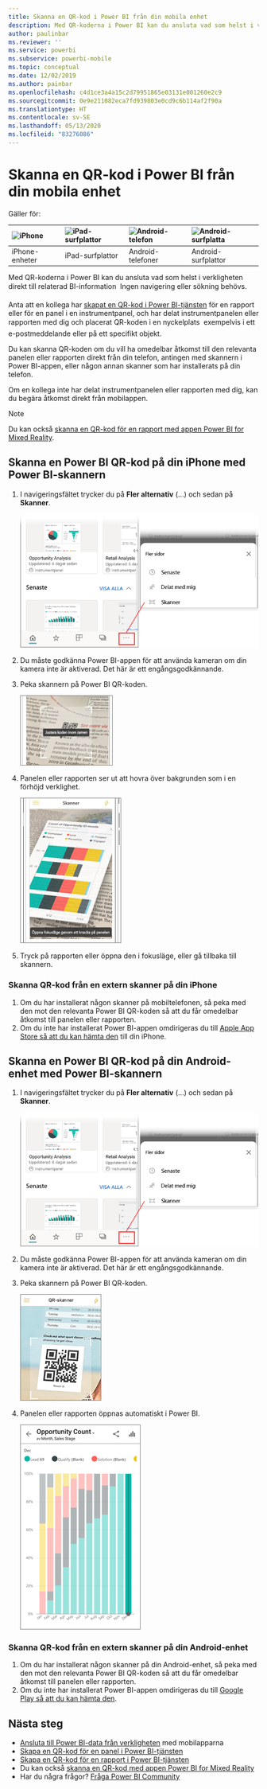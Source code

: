 ```yaml
---
title: Skanna en QR-kod i Power BI från din mobila enhet
description: Med QR-koderna i Power BI kan du ansluta vad som helst i verkligheten direkt till relaterad BI-information i Power BI-mobilappen för iPhone- och Android-enheter.
author: paulinbar
ms.reviewer: ''
ms.service: powerbi
ms.subservice: powerbi-mobile
ms.topic: conceptual
ms.date: 12/02/2019
ms.author: painbar
ms.openlocfilehash: c4d1ce3a4a15c2d79951865e03131e001260e2c9
ms.sourcegitcommit: 0e9e211082eca7fd939803e0cd9c6b114af2f90a
ms.translationtype: HT
ms.contentlocale: sv-SE
ms.lasthandoff: 05/13/2020
ms.locfileid: "83276086"
---
```

# <a name="scan-a-power-bi-qr-code-from-your-mobile-device"></a>Skanna en QR-kod i Power BI från din mobila enhet
Gäller för:

| ![iPhone](./media/mobile-apps-qr-code/ios-logo-40-px.png) | ![iPad-surfplattor](./media/mobile-apps-qr-code/ios-logo-40-px.png) | ![Android-telefon](././media/mobile-apps-qr-code/android-logo-40-px.png) | ![Android-surfplatta](././media/mobile-apps-qr-code/android-logo-40-px.png) |
|:--- |:--- |:--- |:--- |
|iPhone-enheter |iPad-surfplattor |Android-telefoner |Android-surfplattor |

Med QR-koderna i Power BI kan du ansluta vad som helst i verkligheten direkt till relaterad BI-information &#151; Ingen navigering eller sökning behövs.

Anta att en kollega har [skapat en QR-kod i Power BI-tjänsten](../../create-reports/service-create-qr-code-for-tile.md) för en rapport eller för en panel i en instrumentpanel, och har delat instrumentpanelen eller rapporten med dig och placerat QR-koden i en nyckelplats &#151; exempelvis i ett e-postmeddelande eller på ett specifikt objekt. 

Du kan skanna QR-koden om du vill ha omedelbar åtkomst till den relevanta panelen eller rapporten direkt från din telefon, antingen med skannern i Power BI-appen, eller någon annan skanner som har installerats på din telefon. 

Om en kollega inte har delat instrumentpanelen eller rapporten med dig, kan du begära åtkomst direkt från mobilappen. 

> [!NOTE]
> Du kan också [skanna en QR-kod för en rapport med appen Power BI for Mixed Reality](mobile-mixed-reality-app.md#scan-a-report-qr-code-in-holographic-view).

## <a name="scan-a-power-bi-qr-code-on-your-iphone-with-the-power-bi-scanner"></a>Skanna en Power BI QR-kod på din iPhone med Power BI-skannern

1. I navigeringsfältet trycker du på **Fler alternativ** (...) och sedan på **Skanner**.

    ![](media/mobile-apps-qr-code/power-bi-scanner.png)

2. Du måste godkänna Power BI-appen för att använda kameran om din kamera inte är aktiverad. Det här är ett engångsgodkännande. 
 
3. Peka skannern på Power BI QR-koden. 
   
    ![](media/mobile-apps-qr-code/power-bi-align-qr-code.png)
4. Panelen eller rapporten ser ut att hovra över bakgrunden som i en förhöjd verklighet.
   
    ![](media/mobile-apps-qr-code/power-bi-ios-qr-ar-scanner.png)

5. Tryck på rapporten eller öppna den i fokusläge, eller gå tillbaka till skannern.

### <a name="scan-a-qr-code-from-an-external-scanner-on-your-iphone"></a>Skanna QR-kod från en extern skanner på din iPhone
1. Om du har installerat någon skanner på mobiltelefonen, så peka med den mot den relevanta Power BI QR-koden så att du får omedelbar åtkomst till panelen eller rapporten. 
2. Om du inte har installerat Power BI-appen omdirigeras du till [Apple App Store så att du kan hämta den](https://go.microsoft.com/fwlink/?LinkId=522062) till din iPhone.

## <a name="scan-a-power-bi-qr-code-on-your-android-device-with-the-power-bi-scanner"></a>Skanna en Power BI QR-kod på din Android-enhet med Power BI-skannern

1. I navigeringsfältet trycker du på **Fler alternativ** (...) och sedan på **Skanner**.

    ![](media/mobile-apps-qr-code/power-bi-scanner.png)

2. Du måste godkänna Power BI-appen för att använda kameran om din kamera inte är aktiverad. Det här är ett engångsgodkännande. 

3. Peka skannern på Power BI QR-koden. 
   
    ![](media/mobile-apps-qr-code/pbi_iph_qrscan.png)
4. Panelen eller rapporten öppnas automatiskt i Power BI.
   
    ![](media/mobile-apps-qr-code/power-bi-android-tile.png)

### <a name="scan-a-qr-code-from-an-external-scanner-on-your-android-device"></a>Skanna QR-kod från en extern skanner på din Android-enhet
1. Om du har installerat någon skanner på din Android-enhet, så peka med den mot den relevanta Power BI QR-koden så att du får omedelbar åtkomst till panelen eller rapporten. 
2. Om du inte har installerat Power BI-appen omdirigeras du till [Google Play så att du kan hämta den](https://go.microsoft.com/fwlink/?LinkID=544867). 

## <a name="next-steps"></a>Nästa steg
* [Ansluta till Power BI-data från verkligheten](mobile-apps-data-in-real-world-context.md) med mobilapparna
* [Skapa en QR-kod för en panel i Power BI-tjänsten](../../create-reports/service-create-qr-code-for-tile.md)
* [Skapa en QR-kod för en rapport i Power BI-tjänsten](../../create-reports/service-create-qr-code-for-report.md)
* Du kan också [skanna en QR-kod med appen Power BI for Mixed Reality](mobile-mixed-reality-app.md)
* Har du några frågor? [Fråga Power BI Community](https://community.powerbi.com/)
